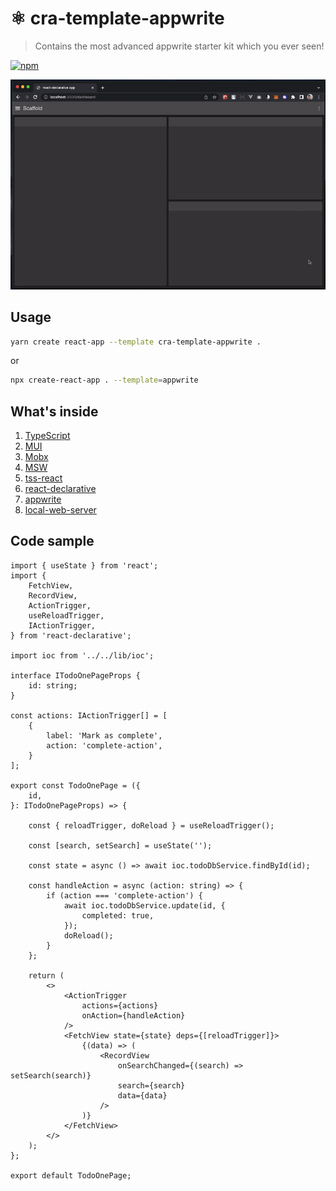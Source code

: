 # ⚛️ cra-template-appwrite

> Contains the most advanced appwrite starter kit which you ever seen!

[![npm](https://img.shields.io/npm/v/cra-template-appwrite.svg?style=flat-square)](https://npmjs.org/package/cra-template-appwrite)

![screenshot](./docs/screenshot.gif)

## Usage

```bash
yarn create react-app --template cra-template-appwrite .
```

or

```bash
npx create-react-app . --template=appwrite
```

## What's inside

1. [TypeScript](https://www.typescriptlang.org/)
2. [MUI](https://mui.com/)
3. [Mobx](https://mobx.js.org/)
4. [MSW](https://mswjs.io/)
5. [tss-react](https://www.tss-react.dev/)
6. [react-declarative](https://www.npmjs.com/package/react-declarative)
7. [appwrite](https://www.npmjs.com/package/appwrite)
8. [local-web-server](https://www.npmjs.com/package/local-web-server)

## Code sample

```tsx
import { useState } from 'react';
import {
    FetchView,
    RecordView,
    ActionTrigger,
    useReloadTrigger,
    IActionTrigger,
} from 'react-declarative';

import ioc from '../../lib/ioc';

interface ITodoOnePageProps {
    id: string;
}

const actions: IActionTrigger[] = [
    {
        label: 'Mark as complete',
        action: 'complete-action',
    }
];

export const TodoOnePage = ({
    id,
}: ITodoOnePageProps) => {

    const { reloadTrigger, doReload } = useReloadTrigger();
    
    const [search, setSearch] = useState('');

    const state = async () => await ioc.todoDbService.findById(id);

    const handleAction = async (action: string) => {
        if (action === 'complete-action') {
            await ioc.todoDbService.update(id, {
                completed: true,
            });
            doReload();
        }
    };

    return (
        <>
            <ActionTrigger
                actions={actions}
                onAction={handleAction}
            />
            <FetchView state={state} deps={[reloadTrigger]}>
                {(data) => (
                    <RecordView
                        onSearchChanged={(search) => setSearch(search)}
                        search={search}
                        data={data}
                    />
                )}
            </FetchView>
        </>
    );
};

export default TodoOnePage;

```
